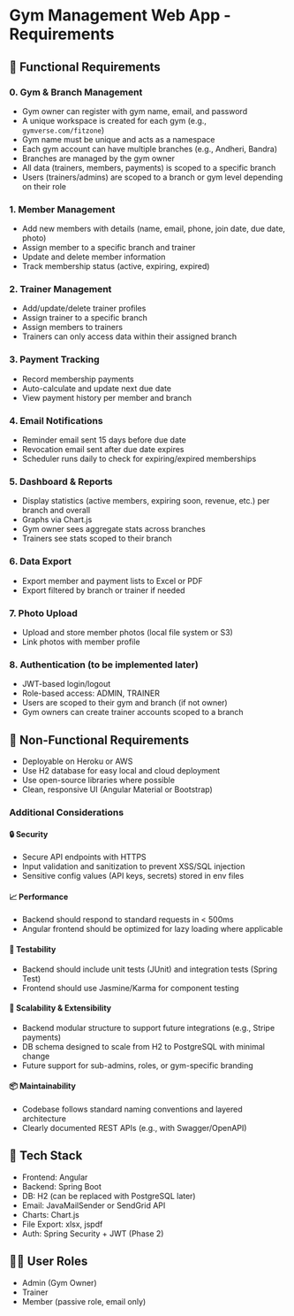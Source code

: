 # Gym Management Web App - Requirements

## 🎯 Functional Requirements

### 0. Gym & Branch Management

- Gym owner can register with gym name, email, and password
- A unique workspace is created for each gym (e.g., `gymverse.com/fitzone`)
- Gym name must be unique and acts as a namespace
- Each gym account can have multiple branches (e.g., Andheri, Bandra)
- Branches are managed by the gym owner
- All data (trainers, members, payments) is scoped to a specific branch
- Users (trainers/admins) are scoped to a branch or gym level depending on their role

### 1. Member Management

- Add new members with details (name, email, phone, join date, due date, photo)
- Assign member to a specific branch and trainer
- Update and delete member information
- Track membership status (active, expiring, expired)

### 2. Trainer Management

- Add/update/delete trainer profiles
- Assign trainer to a specific branch
- Assign members to trainers
- Trainers can only access data within their assigned branch

### 3. Payment Tracking

- Record membership payments
- Auto-calculate and update next due date
- View payment history per member and branch

### 4. Email Notifications

- Reminder email sent 15 days before due date
- Revocation email sent after due date expires
- Scheduler runs daily to check for expiring/expired memberships

### 5. Dashboard & Reports

- Display statistics (active members, expiring soon, revenue, etc.) per branch and overall
- Graphs via Chart.js
- Gym owner sees aggregate stats across branches
- Trainers see stats scoped to their branch

### 6. Data Export

- Export member and payment lists to Excel or PDF
- Export filtered by branch or trainer if needed

### 7. Photo Upload

- Upload and store member photos (local file system or S3)
- Link photos with member profile

### 8. Authentication (to be implemented later)

- JWT-based login/logout
- Role-based access: ADMIN, TRAINER
- Users are scoped to their gym and branch (if not owner)
- Gym owners can create trainer accounts scoped to a branch

## 🧱 Non-Functional Requirements

- Deployable on Heroku or AWS
- Use H2 database for easy local and cloud deployment
- Use open-source libraries where possible
- Clean, responsive UI (Angular Material or Bootstrap)

### Additional Considerations

#### 🔒 Security
- Secure API endpoints with HTTPS
- Input validation and sanitization to prevent XSS/SQL injection
- Sensitive config values (API keys, secrets) stored in env files

#### 📈 Performance
- Backend should respond to standard requests in < 500ms
- Angular frontend should be optimized for lazy loading where applicable

#### 🧪 Testability
- Backend should include unit tests (JUnit) and integration tests (Spring Test)
- Frontend should use Jasmine/Karma for component testing

#### 🔄 Scalability & Extensibility
- Backend modular structure to support future integrations (e.g., Stripe payments)
- DB schema designed to scale from H2 to PostgreSQL with minimal change
- Future support for sub-admins, roles, or gym-specific branding

#### 📦 Maintainability
- Codebase follows standard naming conventions and layered architecture
- Clearly documented REST APIs (e.g., with Swagger/OpenAPI)

## 🧰 Tech Stack

- Frontend: Angular
- Backend: Spring Boot
- DB: H2 (can be replaced with PostgreSQL later)
- Email: JavaMailSender or SendGrid API
- Charts: Chart.js
- File Export: xlsx, jspdf
- Auth: Spring Security + JWT (Phase 2)

## 🧑‍💻 User Roles

- Admin (Gym Owner)
- Trainer
- Member (passive role, email only)

